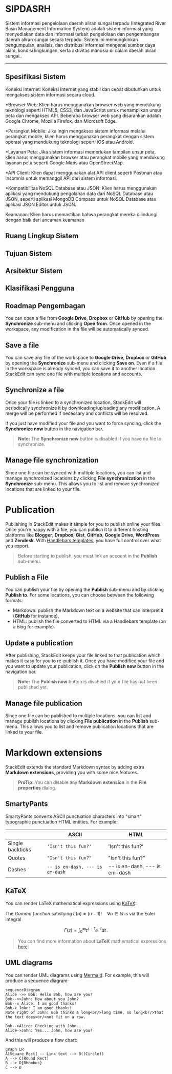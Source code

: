 # SIPDASRH
Sistem informasi pengelolaan daerah aliran sungai terpadu (Integrated River Basin Management Information System) adalah sistem informasi yang menyediakan data dan informasi terkait pengelolaan dan pengembangan daerah aliran sungai secara terpadu. Sistem ini memungkinkan pengumpulan, analisis, dan distribusi informasi mengenai sumber daya alam, kondisi lingkungan, serta aktivitas manusia di dalam daerah aliran sungai..
___
## Spesifikasi Sistem
Koneksi Internet: Koneksi Internet yang stabil dan cepat dibutuhkan untuk mengakses sistem informasi secara cloud.

*Browser Web: Klien harus menggunakan browser web yang mendukung teknologi seperti HTML5, CSS3, dan JavaScript untuk menampilkan unsur peta dan mengakses API. Beberapa browser web yang disarankan adalah Google Chrome, Mozilla Firefox, dan Microsoft Edge.

*Perangkat Mobile: Jika ingin mengakses sistem informasi melalui perangkat mobile, klien harus menggunakan perangkat dengan sistem operasi yang mendukung teknologi seperti iOS atau Android.

*Layanan Peta: Jika sistem informasi memerlukan tampilan unsur peta, klien harus menggunakan browser atau perangkat mobile yang mendukung layanan peta seperti Google Maps atau OpenStreetMap.

*API Client: Klien dapat menggunakan alat API client seperti Postman atau Insomnia untuk memanggil API dari sistem informasi.

*Kompatibilitas NoSQL Database atau JSON: Klien harus menggunakan aplikasi yang mendukung pengolahan data dari NoSQL Database atau JSON, seperti aplikasi MongoDB Compass untuk NoSQL Database atau aplikasi JSON Editor untuk JSON.

Keamanan: Klien harus memastikan bahwa perangkat mereka dilindungi dengan baik dari ancaman keamanan
## Ruang Lingkup Sistem
## Tujuan Sistem
## Arsitektur Sistem
## Klasifikasi Pengguna
## Roadmap Pengembagan

You can open a file from **Google Drive**, **Dropbox** or **GitHub** by opening the **Synchronize** sub-menu and clicking **Open from**. Once opened in the workspace, any modification in the file will be automatically synced.

## Save a file

You can save any file of the workspace to **Google Drive**, **Dropbox** or **GitHub** by opening the **Synchronize** sub-menu and clicking **Save on**. Even if a file in the workspace is already synced, you can save it to another location. StackEdit can sync one file with multiple locations and accounts.

## Synchronize a file

Once your file is linked to a synchronized location, StackEdit will periodically synchronize it by downloading/uploading any modification. A merge will be performed if necessary and conflicts will be resolved.

If you just have modified your file and you want to force syncing, click the **Synchronize now** button in the navigation bar.

> **Note:** The **Synchronize now** button is disabled if you have no file to synchronize.

## Manage file synchronization

Since one file can be synced with multiple locations, you can list and manage synchronized locations by clicking **File synchronization** in the **Synchronize** sub-menu. This allows you to list and remove synchronized locations that are linked to your file.


# Publication

Publishing in StackEdit makes it simple for you to publish online your files. Once you're happy with a file, you can publish it to different hosting platforms like **Blogger**, **Dropbox**, **Gist**, **GitHub**, **Google Drive**, **WordPress** and **Zendesk**. With [Handlebars templates](http://handlebarsjs.com/), you have full control over what you export.

> Before starting to publish, you must link an account in the **Publish** sub-menu.

## Publish a File

You can publish your file by opening the **Publish** sub-menu and by clicking **Publish to**. For some locations, you can choose between the following formats:

- Markdown: publish the Markdown text on a website that can interpret it (**GitHub** for instance),
- HTML: publish the file converted to HTML via a Handlebars template (on a blog for example).

## Update a publication

After publishing, StackEdit keeps your file linked to that publication which makes it easy for you to re-publish it. Once you have modified your file and you want to update your publication, click on the **Publish now** button in the navigation bar.

> **Note:** The **Publish now** button is disabled if your file has not been published yet.

## Manage file publication

Since one file can be published to multiple locations, you can list and manage publish locations by clicking **File publication** in the **Publish** sub-menu. This allows you to list and remove publication locations that are linked to your file.


# Markdown extensions

StackEdit extends the standard Markdown syntax by adding extra **Markdown extensions**, providing you with some nice features.

> **ProTip:** You can disable any **Markdown extension** in the **File properties** dialog.


## SmartyPants

SmartyPants converts ASCII punctuation characters into "smart" typographic punctuation HTML entities. For example:

|                |ASCII                          |HTML                         |
|----------------|-------------------------------|-----------------------------|
|Single backticks|`'Isn't this fun?'`            |'Isn't this fun?'            |
|Quotes          |`"Isn't this fun?"`            |"Isn't this fun?"            |
|Dashes          |`-- is en-dash, --- is em-dash`|-- is en-dash, --- is em-dash|


## KaTeX

You can render LaTeX mathematical expressions using [KaTeX](https://khan.github.io/KaTeX/):

The *Gamma function* satisfying $\Gamma(n) = (n-1)!\quad\forall n\in\mathbb N$ is via the Euler integral

$$
\Gamma(z) = \int_0^\infty t^{z-1}e^{-t}dt\,.
$$

> You can find more information about **LaTeX** mathematical expressions [here](http://meta.math.stackexchange.com/questions/5020/mathjax-basic-tutorial-and-quick-reference).


## UML diagrams

You can render UML diagrams using [Mermaid](https://mermaidjs.github.io/). For example, this will produce a sequence diagram:

```mermaid
sequenceDiagram
Alice ->> Bob: Hello Bob, how are you?
Bob-->>John: How about you John?
Bob--x Alice: I am good thanks!
Bob-x John: I am good thanks!
Note right of John: Bob thinks a long<br/>long time, so long<br/>that the text does<br/>not fit on a row.

Bob-->Alice: Checking with John...
Alice->John: Yes... John, how are you?
```

And this will produce a flow chart:

```mermaid
graph LR
A[Square Rect] -- Link text --> B((Circle))
A --> C(Round Rect)
B --> D{Rhombus}
C --> D
```
